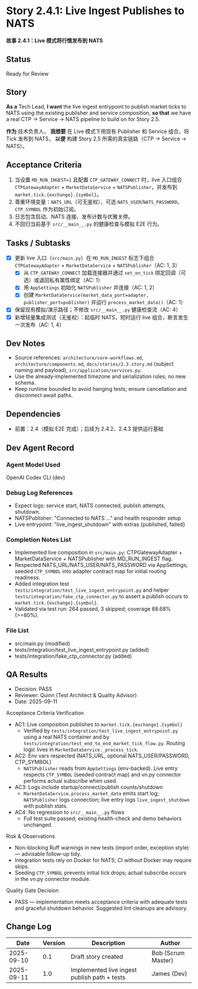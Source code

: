 # Story 2.4.1: Live Ingest Publishes to NATS
**故事 2.4.1：Live 模式将行情发布到 NATS**

## Status
Ready for Review

## Story
**As a** Tech Lead,
**I want** the live ingest entrypoint to publish market ticks to NATS using the existing publisher and service composition,
**so that** we have a real CTP → Service → NATS pipeline to build on for Story 2.5.

**作为** 技术负责人，
**我想要** 在 Live 模式下用现有 Publisher 和 Service 组合，将 Tick 发布到 NATS，
**以便** 构建 Story 2.5 所需的真实链路（CTP → Service → NATS）。

## Acceptance Criteria
1. 当设置 `MD_RUN_INGEST=1` 且配置 `CTP_GATEWAY_CONNECT` 时，live 入口组合 `CTPGatewayAdapter` + `MarketDataService` + `NATSPublisher`，并发布到 `market.tick.{exchange}.{symbol}`。
2. 尊重环境变量：`NATS_URL`（可无鉴权）、可选 `NATS_USER`/`NATS_PASSWORD`、`CTP_SYMBOL` 作为初始订阅。
3. 日志包含启动、NATS 连接、发布计数与优雅关停。
4. 不回归当前基于 `src/__main__.py` 的健康检查与模拟 E2E 行为。

## Tasks / Subtasks
- [x] 更新 live 入口（`src/main.py`）在 `MD_RUN_INGEST` 标志下组合 `CTPGatewayAdapter` + `MarketDataService` + `NATSPublisher`（AC: 1, 3）
  - [x] 从 `CTP_GATEWAY_CONNECT` 加载连接器并通过 `set_on_tick` 绑定回调（可选）或退回私有属性绑定（AC: 1）
  - [x] 用 `AppSettings` 初始化 `NATSPublisher` 并连接（AC: 1, 2）
  - [x] 创建 `MarketDataService(market_data_port=adapter, publisher_port=publisher)` 并运行 `process_market_data()`（AC: 1）
- [x] 保留现有模拟/演示路径；不修改 `src/__main__.py` 健康检查流（AC: 4）
- [x] 新增轻量集成测试（无鉴权）：起临时 NATS，短时运行 live 组合，断言发生一次发布（AC: 1, 4）

## Dev Notes
- Source references: `architecture/core-workflows.md`, `architecture/components.md`, `docs/stories/2.3.story.md` (subject naming and payload), `src/application/services.py`.
- Use the already‑implemented timezone and serialization rules; no new schema.
- Keep runtime bounded to avoid hanging tests; ensure cancellation and disconnect await paths.

## Dependencies
- 前置：2.4（模拟 E2E 完成）；后续为 2.4.2、2.4.3 提供运行基础

## Dev Agent Record

### Agent Model Used
OpenAI Codex CLI (dev)

### Debug Log References
- Expect logs: service start, NATS connected, publish attempts, shutdown.
- NATSPublisher: "Connected to NATS ..." and health responder setup
- Live entrypoint: "live_ingest_shutdown" with extras {published, failed}

### Completion Notes List
- Implemented live composition in `src/main.py`: CTPGatewayAdapter + MarketDataService + NATSPublisher with MD_RUN_INGEST flag.
- Respected NATS_URL/NATS_USER/NATS_PASSWORD via AppSettings; seeded `CTP_SYMBOL` into adapter contract map for initial routing readiness.
- Added integration test `tests/integration/test_live_ingest_entrypoint.py` and helper `tests/integration/fake_ctp_connector.py` to assert a publish occurs to `market.tick.{exchange}.{symbol}`.
- Validated via test run: 264 passed, 3 skipped; coverage 88.68% (>=80%).

### File List
- src/main.py (modified)
- tests/integration/test_live_ingest_entrypoint.py (added)
- tests/integration/fake_ctp_connector.py (added)

## QA Results

- Decision: PASS
- Reviewer: Quinn (Test Architect & Quality Advisor)
- Date: 2025-09-11

Acceptance Criteria Verification
- AC1: Live composition publishes to `market.tick.{exchange}.{symbol}`
  - Verified by `tests/integration/test_live_ingest_entrypoint.py` using a real NATS container and by `tests/integration/test_end_to_end_market_tick_flow.py`. Routing logic lives in `MarketDataService._process_tick`.
- AC2: Env vars respected (NATS_URL, optional NATS_USER/PASSWORD, CTP_SYMBOL)
  - `NATSPublisher` reads from `AppSettings` (env-backed). Live entry respects `CTP_SYMBOL` (seeded contract map) and vn.py connector performs actual subscribe when used.
- AC3: Logs include startup/connect/publish counts/shutdown
  - `MarketDataService.process_market_data` emits start log; `NATSPublisher` logs connection; live entry logs `live_ingest_shutdown` with publish stats.
- AC4: No regression to `src/__main__.py` flows
  - Full test suite passed; existing health-check and demo behaviors unchanged.

Risk & Observations
- Non-blocking Ruff warnings in new tests (import order, exception style) — advisable follow-up tidy.
- Integration tests rely on Docker for NATS; CI without Docker may require skips.
- Seeding `CTP_SYMBOL` prevents initial tick drops; actual subscribe occurs in the vn.py connector module.

Quality Gate Decision
- PASS — implementation meets acceptance criteria with adequate tests and graceful shutdown behavior. Suggested lint cleanups are advisory.

## Change Log
| Date | Version | Description | Author |
|------|---------|-------------|--------|
| 2025-09-10 | 0.1 | Draft story created | Bob (Scrum Master) |
| 2025-09-11 | 1.0 | Implemented live ingest publish path + tests | James (Dev) |
